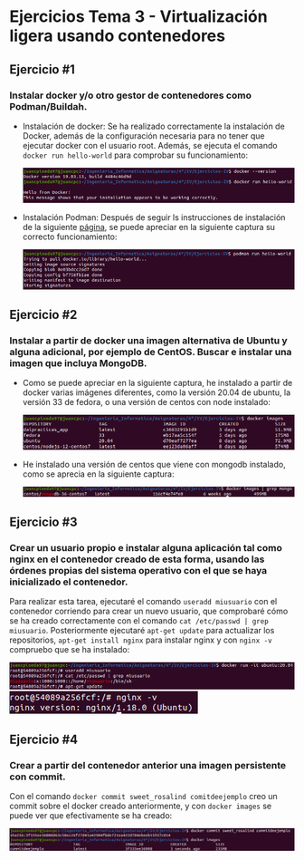 # Ejercicios Tema 3 - Virtualización ligera usando contenedores

## Ejercicio #1
### Instalar docker y/o otro gestor de contenedores como Podman/Buildah.

- Instalación de docker: Se ha realizado correctamente la instalación de Docker, además de la configuración necesaria para no tener que ejecutar docker con el usuario root. Además, se ejecuta el comando `docker run hello-world` para comprobar su funcionamiento:

    ![screenshot_T3_E1_1](capturas/screenshot_T3_E1_1.png)

- Instalación Podman: Después de seguir ls instrucciones de instalación de la siguiente [página](https://podman.io/getting-started/installation), se puede apreciar en la siguiente captura su correcto funcionamiento:

    ![screenshot_T3_E1_2](capturas/screenshot_T3_E1_2.png)


## Ejercicio #2
### Instalar a partir de docker una imagen alternativa de Ubuntu y alguna adicional, por ejemplo de CentOS. Buscar e instalar una imagen que incluya MongoDB.

- Como se puede apreciar en la siguiente captura, he instalado a partir de docker varias imágenes diferentes, como la versión 20.04 de ubuntu, la versión 33 de fedora, o una versión de centos con node instalado:
  
    ![screenshot_T3_E2_1](capturas/screenshot_T3_E2_1.png)

- He instalado una versión de centos que viene con mongodb instalado, como se aprecia en la siguiente captura:

    ![screenshot_T3_E2_2](capturas/screenshot_T3_E2_2.png)


## Ejercicio #3
### Crear un usuario propio e instalar alguna aplicación tal como nginx en el contenedor creado de esta forma, usando las órdenes propias del sistema operativo con el que se haya inicializado el contenedor.

Para realizar esta tarea, ejecutaré el comando `useradd miusuario` con el contenedor corriendo para crear un nuevo usuario, que comprobaré cómo se ha creado correctamente con el comando `cat /etc/passwd | grep miusuario`. Posteriormente ejecutaré `apt-get update` para actualizar los repositorios, `apt-get install nginx` para instalar nginx y con `nginx -v` compruebo que se ha instalado: 

![screenshot_T3_E3_1](capturas/screenshot_T3_E3_1.png)
![screenshot_T3_E3_2](capturas/screenshot_T3_E3_2.png)


## Ejercicio #4
### Crear a partir del contenedor anterior una imagen persistente con commit.

Con el comando `docker commit sweet_rosalind comitdeejemplo` creo un commit sobre el docker creado anteriormente, y con `docker images` se puede ver que efectivamente se ha creado:

![screenshot_T3_E4_1](capturas/screenshot_T3_E4_1.png)